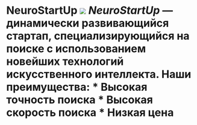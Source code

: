 # NeuroStartUp ![](https://netology-code.github.io/git-homeworks/introduction/assets/logo.png) *NeuroStartUp* — динамически развивающийся стартап, специализирующийся на поиске с использованием новейших технологий искусственного интеллекта. Наши преимущества: * Высокая точность поиска * Высокая скорость поиска * Низкая цена

